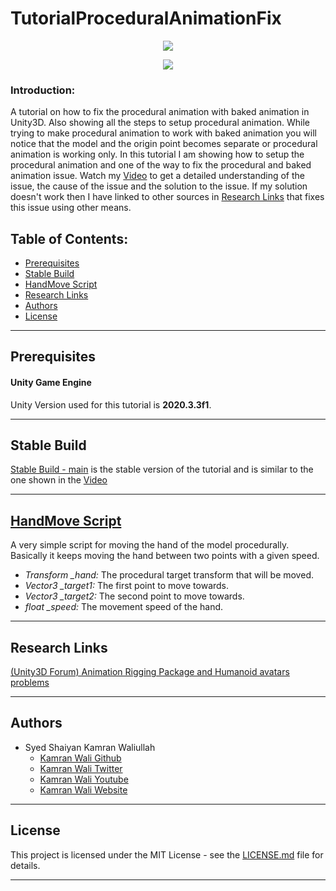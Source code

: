 # TutorialProceduralAnimationFix

<p align="center"><img src="https://imgur.com/SdRIJck.png"></p>

<p align="center"><a href="https://youtu.be/hsoJLJ22GVA" target="_blank"><img src="https://imgur.com/ygHMd3L.png"></a></p>

### Introduction:
A tutorial on how to fix the procedural animation with baked animation in Unity3D. Also showing all the steps to setup procedural animation. While trying to make procedural animation to work with baked animation you will notice that the model and the origin point becomes separate or procedural animation is working only. In this tutorial I am showing how to setup the procedural animation and one of the way to fix the procedural and baked animation issue. Watch my [Video]() to get a detailed understanding of the issue, the cause of the issue and the solution to the issue. If my solution doesn't work then I have linked to other sources in [Research Links](#research-links) that fixes this issue using other means.

## Table of Contents:
- [Prerequisites](#prerequisites)
- [Stable Build](#stable-build)
- [HandMove Script](#handmove-script)
- [Research Links](#research-links)
- [Authors](#authors)
- [License](#license)
***
## Prerequisites
#### Unity Game Engine
Unity Version used for this tutorial is **2020.3.3f1**.
***
## Stable Build
[Stable Build - main](https://github.com/deadlykam/TutorialProceduralAnimationFix) is the stable version of the tutorial and is similar to the one shown in the [Video]()
***
## [HandMove Script](https://github.com/deadlykam/TutorialProceduralAnimationFix/blob/8c491343cc49b9bb1fc8dc9b8d103913c7f3f671/TutorialProceduralAnimationFix/Assets/TutorialProceduralAnimationFix/Scripts/MoveHand.cs)
A very simple script for moving the hand of the model procedurally. Basically it keeps moving the hand between two points with a given speed.
- _Transform \_hand:_ The procedural target transform that will be moved.
- _Vector3 \_target1:_ The first point to move towards.
- _Vector3 \_target2:_ The second point to move towards.
- _float \_speed:_ The movement speed of the hand.
***
## Research Links
[(Unity3D Forum) Animation Rigging Package and Humanoid avatars problems](https://forum.unity.com/threads/animation-rigging-package-and-humanoid-avatars-problems.854785/)
***
## Authors
- Syed Shaiyan Kamran Waliullah 
  - [Kamran Wali Github](https://github.com/deadlykam)
  - [Kamran Wali Twitter](https://twitter.com/KamranWaliDev)
  - [Kamran Wali Youtube](https://www.youtube.com/channel/UCkm-BgvswLViigPWrMo8pjg)
  - [Kamran Wali Website](https://deadlykam.github.io/)
***
## License
This project is licensed under the MIT License - see the [LICENSE.md](LICENSE) file for details.
***
